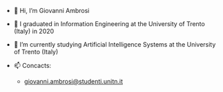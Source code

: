 - 👋 Hi, I’m Giovanni Ambrosi
- 🌱 I graduated in Information Engineering at the University of Trento (Italy) in 2020
- 🌱 I’m currently studying Artificial Intelligence Systems at the University of Trento (Italy)

- 📫 Concacts:
  * giovanni.ambrosi@studenti.unitn.it
<!---
GiovanniAmbrosi/GiovanniAmbrosi is a ✨ special ✨ repository because its `README.md` (this file) appears on your GitHub profile.
You can click the Preview link to take a look at your changes.
--->
